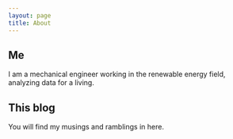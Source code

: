 ```yaml
---
layout: page
title: About
---
```


## Me

I am a mechanical engineer working in the renewable energy field, analyzing data for a living.

## This blog

You will find my musings and ramblings in here.
